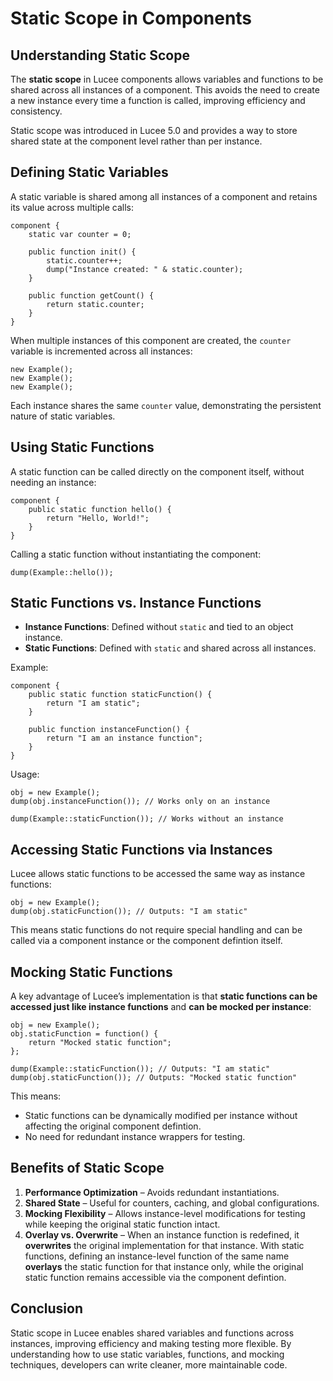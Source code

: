 <!--
{
  "title": "Static Scope in Components",
  "id": "static-scope-in-components",
  "categories": [
    "component",
    "scopes",
    "static"
  ],
  "description": "Understanding the static scope in Lucee components and how it can be used for shared data and functions.",
  "keywords": [
    "Static scope",
    "Components",
    "Lucee",
    "Application scope",
    "Server scope",
    "GetComponentMetaData"
  ]
}
-->

# Static Scope in Components

## Understanding Static Scope

The **static scope** in Lucee components allows variables and functions to be shared across all instances of a component. This avoids the need to create a new instance every time a function is called, improving efficiency and consistency.

Static scope was introduced in Lucee 5.0 and provides a way to store shared state at the component level rather than per instance.

## Defining Static Variables

A static variable is shared among all instances of a component and retains its value across multiple calls:

```
component {
    static var counter = 0;
    
    public function init() {
        static.counter++;
        dump("Instance created: " & static.counter);
    }
    
    public function getCount() {
        return static.counter;
    }
}
```

When multiple instances of this component are created, the `counter` variable is incremented across all instances:

```
new Example();
new Example();
new Example();
```

Each instance shares the same `counter` value, demonstrating the persistent nature of static variables.

## Using Static Functions

A static function can be called directly on the component itself, without needing an instance:

```
component {
    public static function hello() {
        return "Hello, World!";
    }
}
```

Calling a static function without instantiating the component:

```
dump(Example::hello());
```

## Static Functions vs. Instance Functions

- **Instance Functions**: Defined without `static` and tied to an object instance.
- **Static Functions**: Defined with `static` and shared across all instances.

Example:

```
component {
    public static function staticFunction() {
        return "I am static";
    }
    
    public function instanceFunction() {
        return "I am an instance function";
    }
}
```

Usage:

```
obj = new Example();
dump(obj.instanceFunction()); // Works only on an instance

dump(Example::staticFunction()); // Works without an instance
```

## Accessing Static Functions via Instances

Lucee allows static functions to be accessed the same way as instance functions:

```
obj = new Example();
dump(obj.staticFunction()); // Outputs: "I am static"
```

This means static functions do not require special handling and can be called via a component instance or the component defintion itself.

## Mocking Static Functions

A key advantage of Lucee’s implementation is that **static functions can be accessed just like instance functions** and **can be mocked per instance**:

```
obj = new Example();
obj.staticFunction = function() {
    return "Mocked static function";
};

dump(Example::staticFunction()); // Outputs: "I am static"
dump(obj.staticFunction()); // Outputs: "Mocked static function"
```

This means:
- Static functions can be dynamically modified per instance without affecting the original component defintion.
- No need for redundant instance wrappers for testing.

## Benefits of Static Scope

1. **Performance Optimization** – Avoids redundant instantiations.
2. **Shared State** – Useful for counters, caching, and global configurations.
3. **Mocking Flexibility** – Allows instance-level modifications for testing while keeping the original static function intact.
4. **Overlay vs. Overwrite** – When an instance function is redefined, it **overwrites** the original implementation for that instance. With static functions, defining an instance-level function of the same name **overlays** the static function for that instance only, while the original static function remains accessible via the component defintion.

## Conclusion

Static scope in Lucee enables shared variables and functions across instances, improving efficiency and making testing more flexible. By understanding how to use static variables, functions, and mocking techniques, developers can write cleaner, more maintainable code.

